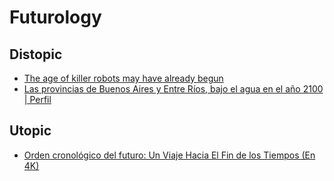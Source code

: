 # Futurology

## Distopic

* [The age of killer robots may have already begun](https://www.axios.com/2021/05/29/age-killer-robots-begun)
* [Las provincias de Buenos Aires y Entre Ríos, bajo el agua en el año 2100 | Perfil](https://www.perfil.com/noticias/ciencia/las-provincias-de-buenos-aires-y-entre-rios-bajo-el-agua-en-el-ano-2100.phtml)

## Utopic

* [Orden cronológico del futuro: Un Viaje Hacia El Fin de los Tiempos (En 4K)](https://www.youtube.com/watch?v=uD4izuDMUQA)
